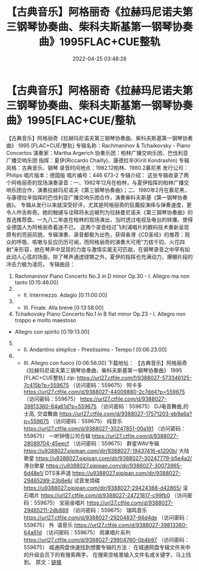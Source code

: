 ﻿---
title: 【古典音乐】阿格丽奇《拉赫玛尼诺夫第三钢琴协奏曲、柴科夫斯基第一钢琴协奏曲》1995FLAC+CUE整轨
date: 2022-04-25 03:48:28
categories: 古典音乐、新世纪、纯音雅乐
tags: 纯音乐
---
# 【古典音乐】阿格丽奇《拉赫玛尼诺夫第三钢琴协奏曲、柴科夫斯基第一钢琴协奏曲》1995[FLAC+CUE/整轨

【古典音乐】阿格丽奇《拉赫玛尼诺夫第三钢琴协奏曲、柴科夫斯基第一钢琴协奏曲》 1995
[FLAC+CUE/整轨]
专辑名称：Rachmaninov &
Tchaikovsky - Piano Concertos
演奏家：Martha
Argerich
协奏乐团：柏林广播交响乐团、巴伐利亚广播交响乐团
指挥：夏伊(Riccardo
Chailly)、康德拉辛(Kirill Kondrashin)
专辑风格：古典音乐、钢琴
录音时间地点：1982.12柏林、1980.2慕尼黑
发行公司：Philips
唱片版本：德国版
唱片编号：446 673-2
专辑介绍：
这张专辑收录了两个阿格丽奇的现场演奏录音：一、1982年12月在柏林，与夏伊指挥的柏林广播交响乐团合作，演奏拉赫玛尼诺夫《第三钢琴协奏曲》；二、1980年2月在慕尼黑，与康德拉辛指挥的巴伐利亚广播交响乐团合作，演奏柴科夫斯基《第一钢琴协奏曲》。
专辑从发行以来就深受好评，尤其是阿格丽奇的狂魔般演绎与弹奏速度，更令人咋舌称奇。她的触键与诠释将永远被列为拉赫曼尼诺夫《第三钢琴协奏曲》的首选推荐盘。一九八二年底在柏林的现场演出，当时透过电视及电台的转播，使得全德国人为阿格丽奇着迷不已。
这两个录音经过飞利浦唱片的数码技术重新呈现原有的亮丽风貌。专辑演奏、录音都极为出色，获得香港《CD圣经》的推荐：观众的呼吸、咳嗽与反应历历可闻，而阿格丽奇的演奏大可用“力拔千钧、火花四射”来形容，她在琴声中显现的力度与激情实属无可匹敌，在钢琴录音之中罕有如此动人心弦的场面，除了琴声通透铿锵之外，夏伊的指挥也充满动力，爆棚片段的冲击力极为凌厉。
专辑曲目：
01. Rachmaninov Piano Concerto
No.3 in D minor Op.30 - I. Allegro ma non tanto
[0:15:46.00]
02. - II. Intermezzo.
Adagio
[0:11:00.00]
03. - III. Finale. Alla
breve
[0:13:58.00]
04. Tchaikovsky Piano Concerto
No.1 in B flat minor Op.23 - I. Allegro non troppo e molto maestoso
- Allegro con spirito
[0:19:13.00]
05. - II. Andantino simplice -
Prestissimo - Tempo I
[0:06:23.00]
06. - III. Allegro con
fuoco
[0:06:56.00]
下载地址：
【古典音乐】阿格丽奇《拉赫玛尼诺夫第三钢琴协奏曲、柴科夫斯基第一钢琴协奏曲》 1995 [FLAC+CUE整轨].zip:
https://url27.ctfile.com/f/9388027-573346125-7c415b?p=559675
（访问密码：559675）
阿卡多
https://url27.ctfile.com/d/9388027-44009880-2c7dd4?p=559675
（访问密码：559675）
https://url27.ctfile.com/d/9388027-39813360-64a61d?p=559675
（访问密码：559675）
DJ电音舞曲,的士高, 交谊舞曲
https://url27.ctfile.com/d/9388027-17571203-eb9a6a?p=559675
（访问密码：559675）
纯音乐
https://url27.ctfile.com/d/9388027-30247851-00a191
（访问密码：559675）
一听钟情公司合辑
https://url27.ctfile.com/d/9388027-28089704-45eecf
（访问密码：559675）
群星WAV专辑
https://u9388027.pipipan.com/dir/9388027-19437416-e1200b/
大陆歌星
https://u9388027.pipipan.com/dir/9388027-30247779-b5e4a2/
港台歌星
https://u9388027.pipipan.com/dir/9388027-30073965-6d48e1/
DTS多声道
https://u9388027.pipipan.com/dir/9388027-29465289-23b8e6/
试音发烧碟
https://u9388027.pipipan.com/dir/9388027-29424388-d42865/
滚石唱片
https://url27.ctfile.com/d/9388027-24721817-c99fb0
（访问密码：559675）
宝丽金唱片
https://url27.ctfile.com/d/9388027-29465211-2db889
（访问密码：559675）
瑞鸣音乐
https://url27.ctfile.com/d/9388027-29204837-66d4de
（访问密码：559675）
外  语音乐
https://url27.ctfile.com/d/9388027-39813360-64a61d
（访问密码：559675）
雨果唱片系列
https://url27.ctfile.com/d/9388027-29904760-0b4b97
（访问密码：559675）
城通网盘快速找到想要专辑的方法：
在城通网盘专辑文件夹中的升级会员下的有搜索两字，
在搜索空格里输入文件名或关键字，马上找到。
原文：[链接](https://blog.sina.com.cn/s/blog_1647c7e7601030wug.html)
